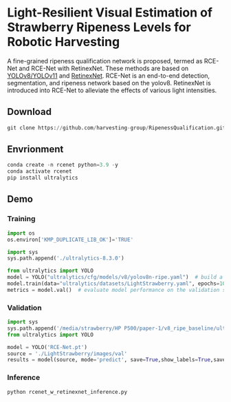 # Light-Resilient Visual Estimation of Strawberry Ripeness Levels for Robotic Harvesting

A fine-grained ripeness qualification network is proposed, termed as RCE-Net and RCE-Net with RetinexNet. These methods are based on [YOLOv8/YOLOv11](https://github.com/ultralytics/ultralytics,'yolov8') and [RetinexNet](https://github.com/aasharma90/RetinexNet_PyTorch,'RetinexNet'). RCE-Net is an end-to-end detection, segmentation, and ripeness network based on the yolov8. RetinexNet is introduced into RCE-Net to alleviate the effects of various light intensities. 

## Download
```python
git clone https://github.com/harvesting-group/RipenessQualification.git
```
## Envrionment 
```python
conda create -n rcenet python=3.9 -y
conda activate rcenet
pip install ultralytics
```
## Demo
### Training
```python  
import os
os.environ['KMP_DUPLICATE_LIB_OK']='TRUE'

import sys
sys.path.append('./ultralytics-8.3.0') 

from ultralytics import YOLO
model = YOLO("ultralytics/cfg/models/v8/yolov8n-ripe.yaml")  # build a new model from scratch
model.train(data="ultralytics/datasets/LightStrawberry.yaml", epochs=1000, device='0')  # train the model 7.5 MSE
metrics = model.val()  # evaluate model performance on the validation set
```
### Validation
```python
import sys
sys.path.append('/media/strawberry/HP P500/paper-1/v8_ripe_baseline/ultralytics-8.3.0') 
from ultralytics import YOLO

model = YOLO('RCE-Net.pt')
source = './LightStrawberry/images/val'
results = model(source, mode='predict', save=True,show_labels=True,save_txt = True)  # list of Results objects 
```
### Inference

```python
python rcenet_w_retinexnet_inference.py
```
